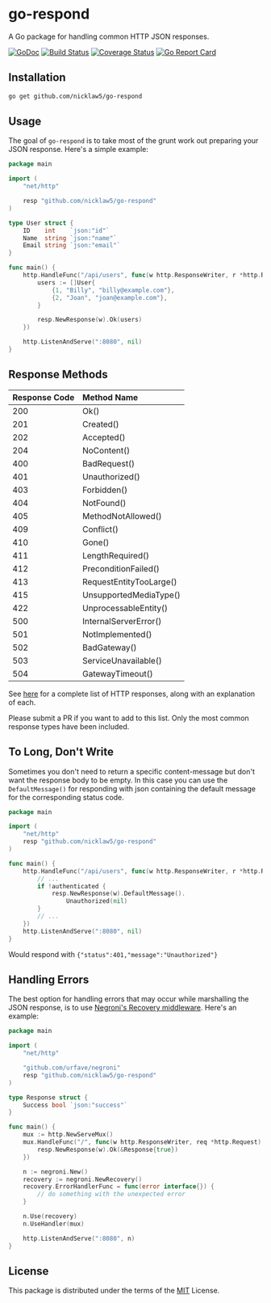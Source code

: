 # go-respond

A Go package for handling common HTTP JSON responses.

[![GoDoc](https://godoc.org/github.com/nicklaw5/go-respond?status.svg)](https://godoc.org/github.com/nicklaw5/go-respond)
[![Build Status](https://travis-ci.org/nicklaw5/go-respond.svg?branch=master)](https://travis-ci.org/nicklaw5/go-respond)
[![Coverage Status](https://coveralls.io/repos/github/nicklaw5/go-respond/badge.svg)](https://coveralls.io/github/nicklaw5/go-respond)
[![Go Report Card](https://goreportcard.com/badge/github.com/nicklaw5/go-respond)](https://goreportcard.com/report/github.com/nicklaw5/go-respond)

## Installation

```bash
go get github.com/nicklaw5/go-respond
```

## Usage

The goal of `go-respond` is to take most of the grunt work out preparing your JSON response. Here's a simple example:

```go
package main

import (
    "net/http"

    resp "github.com/nicklaw5/go-respond"
)

type User struct {
    ID    int    `json:"id"`
    Name  string `json:"name"`
    Email string `json:"email"`
}

func main() {
    http.HandleFunc("/api/users", func(w http.ResponseWriter, r *http.Request) {
        users := []User{
            {1, "Billy", "billy@example.com"},
            {2, "Joan", "joan@example.com"},
        }

        resp.NewResponse(w).Ok(users)
    })

    http.ListenAndServe(":8080", nil)
}
```

## Response Methods

| Response Code | Method Name |
| :---------- | :------------ |
| 200 | Ok() |
| 201 | Created() |
| 202 | Accepted() |
| 204 | NoContent() |
| 400 | BadRequest() |
| 401 | Unauthorized() |
| 403 | Forbidden() |
| 404 | NotFound() |
| 405 | MethodNotAllowed() |
| 409 | Conflict() |
| 410 | Gone() |
| 411 | LengthRequired() |
| 412 | PreconditionFailed() |
| 413 | RequestEntityTooLarge() |
| 415 | UnsupportedMediaType() |
| 422 | UnprocessableEntity() |
| 500 | InternalServerError() |
| 501 | NotImplemented() |
| 502 | BadGateway() |
| 503 | ServiceUnavailable() |
| 504 | GatewayTimeout() |

See [here](https://httpstatuses.com/) for a complete list of HTTP responses, along with an explanation of each.

Please submit a PR if you want to add to this list. Only the most common response types have been included.

## To Long, Don't Write

Sometimes you don't need to return a specific content-message but don't want the response body to be empty.
In this case you can use the `DefaultMessage()` for responding with json containing the default message for the corresponding status code.

```go
package main

import (
    "net/http"
    resp "github.com/nicklaw5/go-respond"
)

func main() {
    http.HandleFunc("/api/users", func(w http.ResponseWriter, r *http.Request) {
        // ...
        if !authenticated {
            resp.NewResponse(w).DefaultMessage().
                Unauthorized(nil)
        }
        // ...
    })
    http.ListenAndServe(":8080", nil)
}
```

Would respond with `{"status":401,"message":"Unauthorized"}`

## Handling Errors

The best option for handling errors that may occur while marshalling the JSON response, is to use [Negroni's Recovery middleware](https://github.com/urfave/negroni#recovery). Here's an example:

```go
package main

import (
    "net/http"

    "github.com/urfave/negroni"
    resp "github.com/nicklaw5/go-respond"
)

type Response struct {
    Success bool `json:"success"`
}

func main() {
    mux := http.NewServeMux()
    mux.HandleFunc("/", func(w http.ResponseWriter, req *http.Request) {
        resp.NewResponse(w).Ok(&Response{true})
    })

    n := negroni.New()
    recovery := negroni.NewRecovery()
    recovery.ErrorHandlerFunc = func(error interface{}) {
        // do something with the unexpected error
    }

    n.Use(recovery)
    n.UseHandler(mux)

    http.ListenAndServe(":8080", n)
}
```

## License

This package is distributed under the terms of the [MIT](LICENSE) License.
